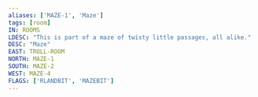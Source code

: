 ```yaml
---
aliases: ['MAZE-1', 'Maze']
tags: [room]
IN: ROOMS
LDESC: "This is part of a maze of twisty little passages, all alike."
DESC: "Maze"
EAST: TROLL-ROOM
NORTH: MAZE-1
SOUTH: MAZE-2
WEST: MAZE-4
FLAGS: ['RLANDBIT', 'MAZEBIT']
---
```

